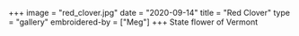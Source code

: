 +++
image = "red_clover.jpg"
date = "2020-09-14"
title = "Red Clover"
type = "gallery"
embroidered-by = ["Meg"]
+++
State flower of Vermont